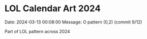 # LOL Calendar Art 2024

Date: 2024-03-13 00:08:00
Message: O pattern (0,2) (commit 9/12)

Part of LOL pattern across 2024
